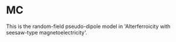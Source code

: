 # MC
This is the random-field pseudo-dipole model in 'Alterferroicity with seesaw-type magnetoelectricity'.
